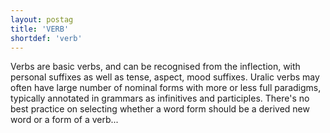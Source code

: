 ```yaml
---
layout: postag
title: 'VERB'
shortdef: 'verb'
---
```


Verbs are basic verbs, and can be recognised from the inflection, with
personal suffixes as well as tense, aspect, mood suffixes. Uralic verbs may
often have large number of nominal forms with more or less full paradigms,
typically annotated in grammars as infinitives and participles. There's no
best practice on selecting whether a word form should be a derived new word
or a form of a verb...
